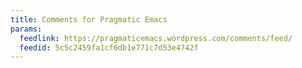 ```yaml
---
title: Comments for Pragmatic Emacs
params:
  feedlink: https://pragmaticemacs.wordpress.com/comments/feed/
  feedid: 5c5c2459fa1cf6db1e771c7d53e4742f
---
```

